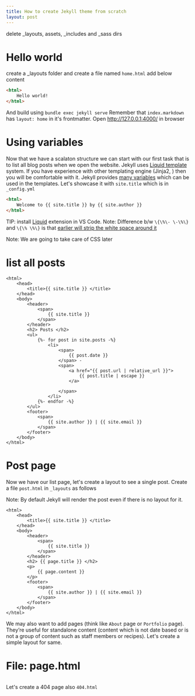```yaml
---
title: How to create Jekyll theme from scratch
layout: post
---
```

delete _layouts, assets, _includes and _sass dirs

# Hello world
create a _layouts folder and create a file named `home.html` add below content

```html
<html>
    Hello world!
</html>
```
And build using `bundle exec jekyll serve`
Remember that `index.markdown` has `layout: home` in it's frontmatter. Open http://127.0.0.1:4000/ in browser

# Using variables
Now that we have a scalaton structure we can start with our first task that is to list all blog posts when we open the website. Jekyll uses [Liquid template](https://jekyllrb.com/docs/liquid/) system. If you have experience with other templating engine (Jinja2, ) then you will be comfortable with it. Jekyll provides [many variables](https://jekyllrb.com/docs/variables/) which can be used in the templates. Let's showcase it with `site.title` which is in `_config.yml`

```html
<html>
    Welcome to {{ site.title }} by {{ site.author }}
</html>
```

TIP: install [Liquid](https://marketplace.visualstudio.com/items?itemName=sissel.shopify-liquid) extension in VS Code.
Note: Difference b/w `\{\%\- \-\%\}` and `\{\% \%\}` is that [earlier will strip the white space around it](https://stackoverflow.com/questions/57865720/shopify-liquid-differences-between-and)

Note: We are going to take care of CSS later

# list all posts
```liquid
<html>
    <head>
        <title>{{ site.title }} </title>
    </head>
    <body>
        <header>
            <span>
                {{ site.title }}
            </span>
        </header>
        <h2> Posts </h2>
        <ul>
            {%- for post in site.posts -%}
                <li>
                    <span>
                        {{ post.date }}
                    </span> -
                    <span>
                        <a href="{{ post.url | relative_url }}">
                            {{ post.title | escape }}
                        </a>
                        
                    </span>
                </li>
            {%- endfor -%}
        </ul>
        <footer>
            <span>
                {{ site.author }} | {{ site.email }}
            </span>
        </footer>
    </body>
</html>
```

# Post page
Now we have our list page, let's create a layout to see a single post. Create a file `post.html` in `_layouts` as follows

Note: By default Jekyll will render the post even if there is no layout for it.

```liquid
<html>
    <head>
        <title>{{ site.title }} </title>
    </head>
    <body>
        <header>
            <span>
                {{ site.title }}
            </span>
        </header>
        <h2> {{ page.title }} </h2>
        <p>
            {{ page.content }}
        </p>
        <footer>
            <span>
                {{ site.author }} | {{ site.email }}
            </span>
        </footer>
    </body>
</html>

```

We may also want to add pages (think like `About` page or `Portfolio` page). They’re useful for standalone content (content which is not date based or is not a group of content such as staff members or recipes). Let's create a simple layout for same.

# File: page.html
```liquid

```

Let's create a 404 page also `404.html`